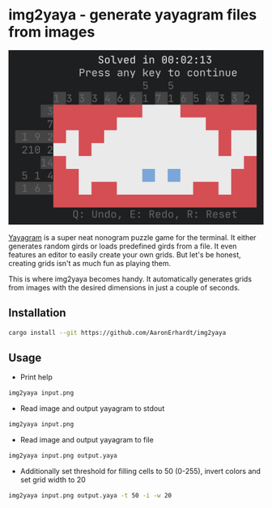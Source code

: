 # img2yaya - generate yayagram files from images

![yayagram image of ferris the crab created with img2yaya](images/ferris_yayagram.png)

[Yayagram](https://github.com/r00ster91/yayagram) is a super neat nonogram puzzle game for the terminal. It either generates random girds or loads predefined girds from a file. It even features an editor to easily create your own grids. But let's be honest, creating grids isn't as much fun as playing them.

This is where img2yaya becomes handy. It automatically generates grids from images with the desired dimensions in just a couple of seconds.

## Installation

```sh
cargo install --git https://github.com/AaronErhardt/img2yaya
```

## Usage

+ Print help

```sh
img2yaya input.png
```

+ Read image and output yayagram to stdout

```sh
img2yaya input.png
```

+ Read image and output yayagram to file

```sh
img2yaya input.png output.yaya
```

+ Additionally set threshold for filling cells to 50 (0-255), invert colors and set grid width to 20

```sh
img2yaya input.png output.yaya -t 50 -i -w 20
```
